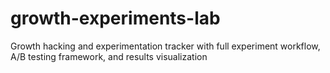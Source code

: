 # growth-experiments-lab
Growth hacking and experimentation tracker with full experiment workflow, A/B testing framework, and results visualization
